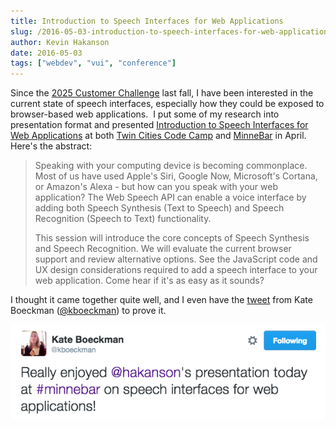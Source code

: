 ```yaml
---
title: Introduction to Speech Interfaces for Web Applications
slug: /2016-05-03-introduction-to-speech-interfaces-for-web-applications
author: Kevin Hakanson
date: 2016-05-03
tags: ["webdev", "vui", "conference"]
---
```

Since the [2025 Customer Challenge](../2015-09-21-2025-customer-challenge) last fall, I have been interested in the current state of speech interfaces, especially how they could be exposed to browser-based web applications.  I put some of my research into presentation format and presented [Introduction to Speech Interfaces for Web Applications](http://www.slideshare.net/kevinhakanson/introduction-to-speech-interfaces-for-web-applications) at both [Twin Cities Code Camp](http://twincitiescodecamp.com/) and [MinneBar](http://minnestar.org/minnebar/) in April.  Here's the abstract:

> Speaking with your computing device is becoming commonplace. Most of us have used Apple's Siri, Google Now, Microsoft's Cortana, or Amazon's Alexa - but how can you speak with your web application? The Web Speech API can enable a voice interface by adding both Speech Synthesis (Text to Speech) and Speech Recognition (Speech to Text) functionality.  
>
> This session will introduce the core concepts of Speech Synthesis and Speech Recognition. We will evaluate the current browser support and review alternative options. See the JavaScript code and UX design considerations required to add a speech interface to your web application. Come hear if it's as easy as it sounds?

I thought it came together quite well, and I even have the [tweet](https://twitter.com/kboeckman/status/723957969176535040) from Kate Boeckman ([@kboeckman](https://twitter.com/kboeckman)) to prove it.

[![Screen Shot 2016-05-03 at 9.17.47 AM.png](images/Screen+Shot+2016-05-03+at+9.17.47+AM.png)](images/Screen+Shot+2016-05-03+at+9.17.47+AM.png)